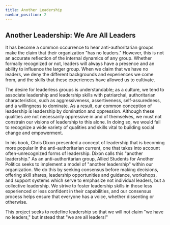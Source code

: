 ```yaml
---
title: Another Leadership
navbar_position: 2
---
```


## Another Leadership: We Are All Leaders 

It has become a common occurrence to hear anti-authoritarian groups make the claim that their organization "has no leaders." However, this is not an accurate reflection of the internal dynamics of any group. Whether formally recognized or not, leaders will always have a presence and an ability to influence the larger group. When we claim that we have no leaders, we deny the different backgrounds and experiences we come from, and the skills that these experiences have allowed us to cultivate.  

The desire for leaderless groups is understandable; as a culture, we tend to associate leadership and leadership skills with patriarchal, authoritarian characteristics, such as aggressiveness, assertiveness, self-assuredness, and a willingness to dominate. As a result, our common conception of leadership is leadership by domination and oppression. Although these qualities are not necessarily oppressive in and of themselves, we must not constrain our visions of leadership to this alone. In doing so, we would fail to recognize a wide variety of qualities and skills vital to building social change and empowerment.

In his book, Chris Dixon presented a concept of leadership that is becoming more popular in the anti-authoritarian current, one that takes into account often-unrecognized forms of leadership. Dixon calls this "another leadership." As an anti-authoritarian group, Allied Students for Another Politics seeks to implement a model of "another leadership" within our organization. We do this by seeking consensus before making decisions, offering skill shares, leadership opportunities and guidance, workshops, and support systems which serve to emphasize not individual leaders, but a collective leadership. We strive to foster leadership skills in those less experienced or less confident in their capabilities, and our consensus process helps ensure that everyone has a voice, whether dissenting or otherwise. 

This project seeks to redefine leadership so that we will not claim "we have no leaders," but instead that "we are all leaders!"